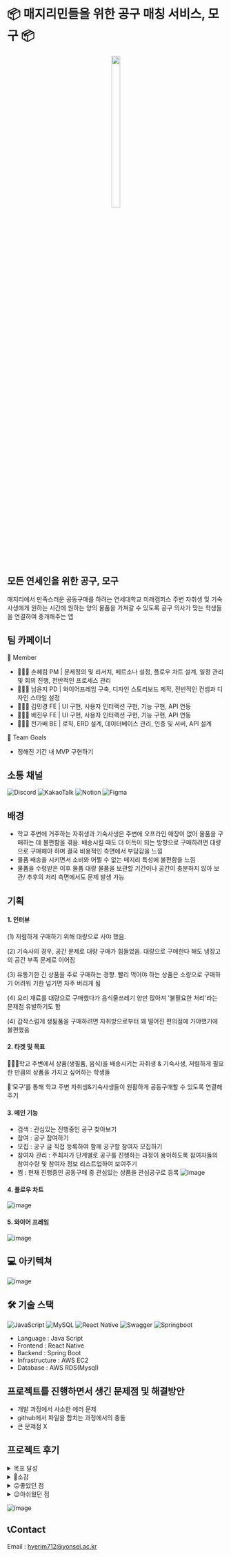 # 📦 매지리민들을 위한 공구 매칭 서비스, 모구 📦
<p align="center">
<img src="https://github.com/user-attachments/assets/b97e62c7-ba06-4e3f-84e8-36cf29ddd8a1" width="20%" height="30%">

## 모든 연세인을 위한 공구, 모구
매지리에서 만족스러운 공동구매를 하려는 연세대학교 미래캠퍼스 주변 자취생 및 기숙사생에게 원하는 시간에 원하는 양의 물품을 가져갈 수 있도록 공구 의사가 맞는 학생들을 연결하여 중개해주는 앱

## 팀 카페이너
💫 Member
- 🙋🏻‍♀️ 손혜림 PM | 문제정의 및 리서치, 페르소나 설정, 플로우 차트 설계, 일정 관리 및 회의 진행, 전반적인 프로세스 관리
- 🙋🏻‍♀️ 남윤지 PD | 와이어프레임 구축, 디자인 스토리보드 제작, 전반적인 컨셉과 디자인 스타일 설정
- 🙋🏻‍♀️ 김민경 FE | UI 구현, 사용자 인터랙션 구현, 기능 구현, API 연동
- 🙋🏻‍♂️ 배진우 FE | UI 구현, 사용자 인터랙션 구현, 기능 구현, API 연동
- 🙋🏻‍♀️ 전가배 BE | 로직, ERD 설계, 데이터베이스 관리, 인증 및 서버, API 설계

💫 Team Goals
- 정해진 기간 내 MVP 구현하기

## 소통 채널
![Discord](https://img.shields.io/badge/Discord-%235865F2.svg?style=for-the-badge&logo=discord&logoColor=white)
![KakaoTalk](https://img.shields.io/badge/kakaotalk-ffcd00.svg?style=for-the-badge&logo=kakaotalk&logoColor=000000)
![Notion](https://img.shields.io/badge/Notion-%23000000.svg?style=for-the-badge&logo=notion&logoColor=white)
![Figma](https://img.shields.io/badge/figma-%23F24E1E.svg?style=for-the-badge&logo=figma&logoColor=white)

## 배경
- 학교 주변에 거주하는 자취생과 기숙사생은 주변에 오프라인 매장이 없어 물품을 구매하는 데 불편함을 겪음. 배송시킬 때도 더 이득이 되는 방향으로 구매하려면 대량으로 구매해야 하며 결국 비용적인 측면에서 부담감을 느낌
- 물품 배송을 시키면서 소비와 어쩔 수 없는 매지리 특성에 불편함을 느낌
- 물품을 수령받은 이후 물품 대량 물품을 보관할 기간이나 공간이 충분하지 않아 보관/ 추후의 처리 측면에서도 문제 발생 가능

## 기획
#### 1. 인터뷰
  
  (1) 저렴하게 구매하기 위해 대량으로 사야 했음.

  (2) 기숙사의 경우, 공간 문제로 대량 구매가 힘들었음. 대량으로 구매한다 해도 냉장고의 공간 부족 문제로 이어짐 

  (3) 유통기한 긴 상품을 주로 구매하는 경향. 빨리 먹어야 하는 상품은 소량으로 구매하기 어려워 기한 넘기면 자주 버리게 됨

  (4) 요리 재료를 대량으로 구매했다가 음식물쓰레기 양만 많아져 '불필요한 처리'라는 문제점 유발하기도 함

  (4) 갑작스럼게 생핆품을 구매하려면 자취방으로부터 꽤 떨어진 편의점에 가야했기에 불편했음
#### 2. 타겟 및 목표
  🧑‍🤝‍🧑학교 주변에서 상품(생필품, 음식)을 배송시키는 자취생 & 기숙사생, 저렴하게 필요한 만큼의 상품을 가지고 싶어하는 학생들
  
  📍‘모구’를 통해 학교 주변 자취생&기숙사생들이 원활하게 공동구매할 수 있도록 연결해주기

#### 3. 메인 기능
  - 검색 : 관심있는 진행중인 공구 찾아보기
  - 참여 : 공구 참여하기
  - 모집 : 공구 글 직접 등록하여 함께 공구할 참여자 모집하기
  - 참여자 관리 : 주최자가 단계별로 공구를 진행하는 과정이 용이하도록 참여자들의 참여수량 및 참여자 정보 리스트업하여 보여주기
  - 찜 : 현재 진행중인 공동구매 중 관심있는 상품을 관심공구로 등록
![image](https://github.com/user-attachments/assets/a540e2d0-b426-44a4-8eac-1853fc4b5b3f)

#### 4. 플로우 차트
![image](https://github.com/user-attachments/assets/b9c4b410-f947-4731-805b-262310533d74)

#### 5. 와이어 프레임
![image](https://github.com/user-attachments/assets/01fd857c-2bed-4174-b7e8-d384f1fd2966)

## 💻 아키텍쳐
![image](https://github.com/user-attachments/assets/e465a234-cd6b-4c73-9d11-3704384a4a73)

## 🛠 기술 스택
![JavaScript](https://img.shields.io/badge/javascript-%23323330.svg?style=for-the-badge&logo=javascript&logoColor=%23F7DF1E)
![MySQL](https://img.shields.io/badge/mysql-4479A1.svg?style=for-the-badge&logo=mysql&logoColor=white)
![React Native](https://img.shields.io/badge/react_native-%2320232a.svg?style=for-the-badge&logo=react&logoColor=%2361DAFB)
![Swagger](https://img.shields.io/badge/-Swagger-%23Clojure?style=for-the-badge&logo=swagger&logoColor=white)
![Springboot](https://img.shields.io/badge/Spring-6DB33F?style=for-the-badge&logo=spring&logoColor=white)

- Language : Java Script
- Frontend : React Native
- Backend : Spring Boot
- Infrastructure : AWS EC2
- Database : AWS RDS(Mysql)

## 프로젝트를 진행하면서 생긴 문제점 및 해결방안
- 개발 과정에서 사소한 에러 문제
- github에서 파일을 합치는 과정에서의 충돌
- 큰 문제점 X

## 프로젝트 후기
<details>
<summary>
  목표 달성
</summary>
   
  - 프론트와 백엔드 각각 개발은 완료했으나, 아직 백엔드 연결 중
   
  - 8월 말에 마무리지을 계획
</details>

<details>
<summary>
  💭소감
</summary>

  - 가배 : 개발동아리 들어와서 처음으로 만들게 된 프로젝트였습니다. 기획도 좋았고, PM이랑 디자인이 있어서 프로젝트다운 프로젝트였던 것 같습니다.
  - 민경 : PM, PD가 있는 개발 프로젝트는 처음이어서, 가장 알차게 진행한 프로젝트였습니다.
  - 진우 : 기존에 잘 알지못했던 어플리케이션 개발의 프로세스와 역할 분담을 보다 자세히 알 수 있었던 계기가 되었고, 팀원간의 원활한 소통과 서로간의 배려로 매끄럽게 진행되었던 팀 프로젝트였습니다.
  - 윤지 : 한 학기 동안 즐거웠다~!
  - 혜림 : 첫 개발 동아리에서 첫 PM 역할을 맡아본 경험이라 더 뜻깊었고, 능력있는 디자이너와 개발자와 함께여서 힘이 났던 한 학기였습니다♥
</details>

<details>
<summary>
  😛좋았던 점
</summary>
  
  - 가배 : 좋은 사람들이랑 같이 개발을 할 수 있어서 좋았습니다. 스트레스 없이 재밌게 개발했습니다.
  - 민경 : 좋은 기획과 디자인으로 개발을 재밌게 할 수 있었고, 무엇보다 팀원 모두가 열심히 해줘서 좋았습니다.
  - 진우 : 팀원간의 케미가 잘 맞아서 회의를 하는 시간이 즐거웠고, 무엇보다 팀원 모두 프로젝트에 열심히 참여하고 모르는 부분도 서로 친절히 알려주며 함께 성장할 수 있었던 시간이었습니다.
  - 윤지 : 특정 기능에 따른 화면구조에만 집중해볼 수 있는 기회가 되어 좋았습니다.
  - 혜림 : 기획/디자인/개발 프로젝트의 흐름을 알 수 있었고, 서로 다른 사람들과 소통하며 현재 저의 부족한 점과 나아가야 할 방향을 알게 되어 좋았습니다.
</details>

<details>
<summary>
  😥아쉬웠던 점
</summary>
  
  - 가배 : 생각보다 앱 완성이 지연돼서 성과발표회 때 미완성을 하게 된 점이 아쉽습니다.
  - 민경 : 페이지의 경우의 수가 많아서 기한 내에 마무리하지 못한 점이 아쉬웠습니다. 발표 이후에도 계속해서 개발을 이어나갈 계획입니다.
  - 진우 : 공동구매 서비스의 특성상 다뤄야하는 경우의 수와 페이지가 많고, 앱개발에 익숙하지 않았던 터라 기한 내에 마무리 하지 못한 점이 아쉬웠습니다. 8월까지 개발을 완료할 계획입니다.
  - 윤지 : 시간적으로 브랜딩보다 기능적 화면 구성이 우선시되어 디자인스타일 수정이 어려웠습니다.
  - 혜림 : 정의한 기능이 예상보다 많다 보니, 시간이 지체되었고 후반부의 일정 관리가 잘 되지 못했다고 생각하여 이 점이 아쉬웠습니다. 이런 프로젝트에서 예상치 못한 여러 유형의 상황을 마주했을 때의 대처를 어떻게 해야할지 고민해볼 필요성을 느꼈습니다. 또한, 초반 리서치나 분석에 크게 시간 투자를 하지 못하여 조금 아쉬운 마음이 듭니다.

## 프로젝트 성공과 실패 혹은 아쉬운 부분 / 개선사항
</details>

![image](https://github.com/user-attachments/assets/6fa3b087-8946-4078-bc7b-ff96dc35fbaf)

## 📞Contact
Email : hyerim712@yonsei.ac.kr
  
